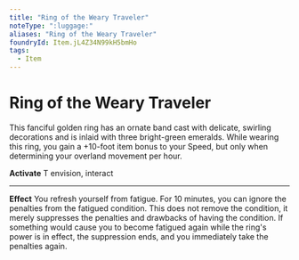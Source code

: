 ```yaml
---
title: "Ring of the Weary Traveler"
noteType: ":luggage:"
aliases: "Ring of the Weary Traveler"
foundryId: Item.jL4Z34N99kH5bmHo
tags:
  - Item
---
```


# Ring of the Weary Traveler

This fanciful golden ring has an ornate band cast with delicate, swirling decorations and is inlaid with three bright-green emeralds. While wearing this ring, you gain a +10-foot item bonus to your Speed, but only when determining your overland movement per hour.

**Activate** T envision, interact

* * *

**Effect** You refresh yourself from fatigue. For 10 minutes, you can ignore the penalties from the fatigued condition. This does not remove the condition, it merely suppresses the penalties and drawbacks of having the condition. If something would cause you to become fatigued again while the ring's power is in effect, the suppression ends, and you immediately take the penalties again.
